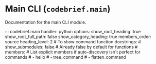 # Main CLI (`codebrief.main`)

Documentation for the main CLI module.

::: codebrief.main
    handler: python
    options:
        show_root_heading: true
        show_root_full_path: false
        show_category_heading: true
        members_order: source
        heading_level: 2
        # To show command function docstrings:
        # show_submodules: false # Already false by default for functions
        # members: # List explicit members if auto-discovery isn't perfect for commands
        #   - hello
        #   - tree_command
        #   - flatten_command
